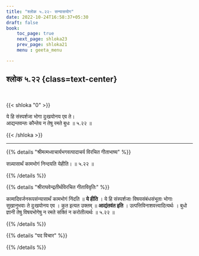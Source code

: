 ```yaml
---
title: "श्लोक ५.२२- सन्यासयोग"
date: 2022-10-24T16:58:37+05:30
draft: false
book:
    toc_page: true
    next_page: shloka23
    prev_page: shloka21
    menu : geeta_menu

---
```




## श्लोक ५.२२ {class=text-center}

<br/>

{{< shloka  "0"  >}}


ये हि संस्पर्शजा भोगा दुःखयोनय एव ते।  
आद्यन्तवन्तः कौन्तेय न तेषु रमते बुधः ॥ ५.२२ ॥

{{< /shloka >}}

---


{{% details "श्रीमत्मध्वाचार्यभगवत्पादाचर्य विरचित  गीताभाष्य" %}}

सन्न्यासार्थं कामभोगं निन्दयति येहीति।  ॥ ५.२२ ॥

{{% /details %}}



{{% details "श्रीराघवेन्द्रतीर्थविरचित गीताविवृतिः" %}}

कामादिवर्जनरूपसंन्यासार्थं कामभोगं निंदति ॥ **ये हीति** । ये हि 
संस्पर्शजाः विषयसंबंधसंभूताः भोगाः सुखानुभवाः ते दुःखयोनय एव । कुत 
इत्यत उक्तम्‌ ॥ **आद्यंतवंत इति** । उत्पत्तिविनाशवत्त्वादित्यर्थः । 
बुधो ज्ञानी तेषु विषयभोगेषु न रमते सक्तिं न करोतीत्यर्थः ॥ ५.२२ ॥

{{% /details %}}



{{% details "पद विचार" %}}


{{% /details %}}
